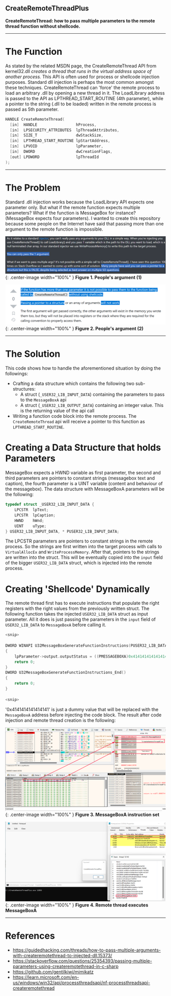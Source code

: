 ## CreateRemoteThreadPlus
**CreateRemoteThread: how to pass multiple parameters to the remote thread function without shellcode.**

-----------------------------------------------------------------------------------------------------------------------------------------------------------------

# The Function
As stated by the related MSDN page, the CreateRemoteThread API from kernel32.dll *creates a thread that runs in the virtual address space of another process.* This API is often used for process or shellcode injection purposes. Standard dll injection is perhaps the most common amongst these techniques. CreateRemoteThread can 'force' the remote process to load an arbitrary .dll by opening a new thread in it. The LoadLibrary address is passed to the API as LPTHREAD_START_ROUTINE (4th parameter), while a pointer to the string (.dll to be loaded) written in the remote process is passed as 5th parameter.

```c
HANDLE CreateRemoteThread(
  [in]  HANDLE                 hProcess,
  [in]  LPSECURITY_ATTRIBUTES  lpThreadAttributes,
  [in]  SIZE_T                 dwStackSize,
  [in]  LPTHREAD_START_ROUTINE lpStartAddress,
  [in]  LPVOID                 lpParameter,
  [in]  DWORD                  dwCreationFlags,
  [out] LPDWORD                lpThreadId
);
```

-----------------------------------------------------------------------------------------------------------------------------------------------------------------

# The Problem
Standard .dll injection works because the LoadLibrary API expects one parameter only. But what if the remote function expects multiple parameters? What if the function is MessageBox for instance? (MessageBox expects four parameters). I wanted to create this repository because some people on the Internet have said that passing more than one argument to the remote function is impossible.

![](pictures/argument.png){: .center-image width="100%" }
**Figure 1. People's argument (1)**


![](pictures/argument1.png){: .center-image width="100%" }
**Figure 2. People's argument (2)**

-----------------------------------------------------------------------------------------------------------------------------------------------------------------

# The Solution
This code shows how to handle the aforementioned situation by doing the followings:

- Crafting a data structure which contains the following two sub-structures:
	- A struct (`_USER32_LIB_INPUT_DATA`) containing the parameters to pass to the `MessageBoxA` api
 	- A struct (`_USER32_LIB_OUTPUT_DATA`) containing an integer value. This is the returning value of the api call
- Writing a function code block into the remote process. The `CreateRemoteThread` api will receive a pointer to this function as `LPTHREAD_START_ROUTINE`.


# Creating a Data Structure that holds Parameters
MessageBox expects a HWND variable as first parameter, the second and third parameters are pointers to constant strings (messagebox text and caption), the fourth parameter is a UINT variable (content and behaviour of the messagebox). The data structure with MessageBoxA parameters will be the following:

```c
typedef struct _USER32_LIB_INPUT_DATA {
	LPCSTR	lpText;
	LPCSTR	lpCaption;
	HWND	hWnd;
	UINT	uType;
} USER32_LIB_INPUT_DATA, * PUSER32_LIB_INPUT_DATA;
```

The LPCSTR parameters are pointers to constant strings in the remote process. So the strings are first written into the target process with calls to `VirtualAllocEx` and `WriteProcessMemory`. After that, pointers to the strings are written into the struct. This will be eventually copied into the `input` field of the bigger `USER32_LIB_DATA` struct, which is injected into the remote process.

# Creating 'Shellcode' Dynamically
The remote thread first has to execute instructions that populate the right registers with the right values from the previously written struct. The following function takes the injected `USER32_LIB_DATA` struct as input parameter. All it does is just passing the parameters in the `input` field of `USER32_LIB_DATA` to `MessageBoxA` before calling it.

```c
<snip>

DWORD WINAPI U32MessageBoxGenerateFunctionInstructions(PUSER32_LIB_DATA lpParameter)
{
	lpParameter->output.outputStatus = ((PMESSAGEBOXA)0x4141414141414141)(lpParameter->input.hwnd, lpParameter->input.text, lpParameter->input.title, lpParameter->input.uType);
	return 0;
}
DWORD U32MessageBoxGenerateFunctionInstructions_End()
{
	return 0; 
}

<snip>
```

'0x4141414141414141' is just a dummy value that will be replaced with the `MessageBoxA` address before injecting the code block. The result after code injection and remote thread creation is the following:


![MessageBoxA instruction set](pictures/function_instruction_set.png){: .center-image width="100%" }
**Figure 3. MessageBoxA instruction set**


![Remote thread executes MessageBoxA](pictures/payload_execution.png){: .center-image width="100%" }
**Figure 4. Remote thread executes MessageBoxA**

-----------------------------------------------------------------------------------------------------------------------------------------------------------------


# References
* https://guidedhacking.com/threads/how-to-pass-multiple-arguments-with-createremotethread-to-injected-dll.15373/
* https://stackoverflow.com/questions/25354393/passing-multiple-parameters-using-createremotethread-in-c-sharp
* https://github.com/gentilkiwi/mimikatz
* https://learn.microsoft.com/en-us/windows/win32/api/processthreadsapi/nf-processthreadsapi-createremotethread





